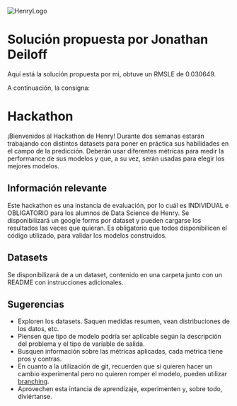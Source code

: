 ![HenryLogo](https://d31uz8lwfmyn8g.cloudfront.net/Assets/logo-henry-white-lg.png)

# Solución propuesta por Jonathan Deiloff
Aquí está la solución propuesta por mi, obtuve un RMSLE de 0.030649.

A continuación, la consigna:

# Hackathon

¡Bienvenidos al Hackathon de Henry! Durante dos semanas estarán trabajando con distintos datasets para poner en práctica sus habilidades en el campo de la predicción. Deberán usar diferentes métricas para medir la performance de sus modelos y que, a su vez, serán usadas para elegir los mejores modelos.

## Información relevante

Este hackathon es una instancia de evaluación, por lo cuál es INDIVIDUAL e OBLIGATORIO para los alumnos de Data Science de Henry. Se disponibilizará un google forms por dataset y pueden cargarse los resultados las veces que quieran. Es obligatorio que todos disponibilicen el código utilizado, para validar los modelos construídos.

## Datasets

Se disponibilizará de a un dataset, contenido en una carpeta junto con un README con instrucciones adicionales.

## Sugerencias

- Exploren los datasets. Saquen medidas resumen, vean distribuciones de los datos, etc.
- Piensen que tipo de modelo podría ser aplicable según la descripción del problema y el tipo de variable de salida.
- Busquen información sobre las métricas aplicadas, cada métrica tiene pros y contras.
- En cuanto a la utilización de git, recuerden que si quieren hacer un cambio experimental pero no quieren romper el modelo, pueden utilizar [branching](https://git-scm.com/book/en/v2/Git-Branching-Basic-Branching-and-Merging).
- Aprovechen esta intancia de aprendizaje, experimenten y, sobre todo, diviértanse.

